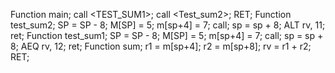 Function main;
call <TEST_SUM1>;
call <Test_sum2>;
RET;
Function test_sum2;
SP = SP - 8;
M[SP] = 5;
m[sp+4] = 7;
call<sum>;
sp = sp + 8;
ALT rv, 11;
ret;
Function test_sum1;
SP = SP - 8;
M[SP] = 5;
m[sp+4] = 7;
call<sum>;
sp = sp + 8;
AEQ rv, 12;
ret;
Function sum; 
r1 = m[sp+4];
r2 = m[sp+8];
rv = r1 + r2;
RET;

